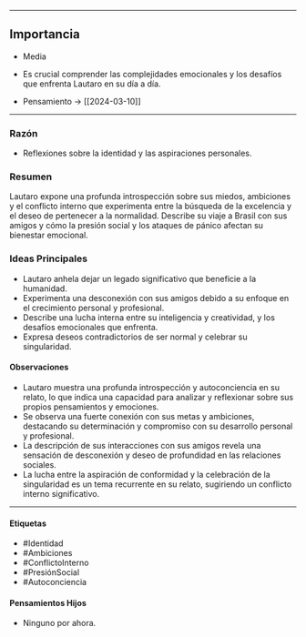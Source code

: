 
---
## Importancia
- Media

- Es crucial comprender las complejidades emocionales y los desafíos que enfrenta Lautaro en su día a día.
- Pensamiento -> [[2024-03-10]]

---

### Razón

- Reflexiones sobre la identidad y las aspiraciones personales.

### Resumen

Lautaro expone una profunda introspección sobre sus miedos, ambiciones y el conflicto interno que experimenta entre la búsqueda de la excelencia y el deseo de pertenecer a la normalidad. Describe su viaje a Brasil con sus amigos y cómo la presión social y los ataques de pánico afectan su bienestar emocional.

### Ideas Principales
- Lautaro anhela dejar un legado significativo que beneficie a la humanidad.
- Experimenta una desconexión con sus amigos debido a su enfoque en el crecimiento personal y profesional.
- Describe una lucha interna entre su inteligencia y creatividad, y los desafíos emocionales que enfrenta.
- Expresa deseos contradictorios de ser normal y celebrar su singularidad.

#### Observaciones
- Lautaro muestra una profunda introspección y autoconciencia en su relato, lo que indica una capacidad para analizar y reflexionar sobre sus propios pensamientos y emociones.
- Se observa una fuerte conexión con sus metas y ambiciones, destacando su determinación y compromiso con su desarrollo personal y profesional.
- La descripción de sus interacciones con sus amigos revela una sensación de desconexión y deseo de profundidad en las relaciones sociales.
- La lucha entre la aspiración de conformidad y la celebración de la singularidad es un tema recurrente en su relato, sugiriendo un conflicto interno significativo.

---

#### Etiquetas
- #Identidad
- #Ambiciones
- #ConflictoInterno
- #PresiónSocial
- #Autoconciencia

#### Pensamientos Hijos
- Ninguno por ahora.

